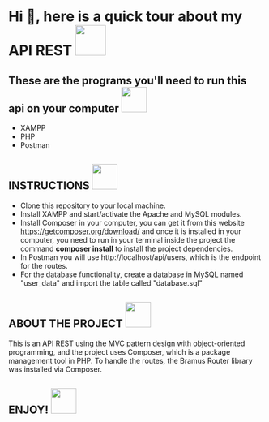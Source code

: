 # Hi 👋, here is a quick tour about my API REST <img src="https://user-images.githubusercontent.com/100805029/223028332-3b1a5d6b-3c19-4cce-8c6b-8826467047f7.png" width="60px" height="60px"></img>

## These are the programs you'll need to run this api on your computer <img src="https://media.tenor.com/_iHP2IIpDyUAAAAM/gato-papu.gif" width="50px" height="50px"></img>

- XAMPP
- PHP
- Postman

## INSTRUCTIONS <img src="https://static.wikia.nocookie.net/meme/images/1/16/Received_849786515507154.jpeg/revision/latest?cb=20200504124034" width="50px" height="50px"></img>

- Clone this repository to your local machine.
- Install XAMPP and start/activate the Apache and MySQL modules.
- Install Composer in your computer, you can get it from this website https://getcomposer.org/download/ and once it is installed in your computer, you need to run in your terminal inside the project the command **composer install** to install the project dependencies.
- In Postman you will use http://localhost/api/users, which is the endpoint for the routes.
- For the database functionality, create a database in MySQL named "user_data" and import the table called "database.sql"

## ABOUT THE PROJECT <img src="https://i.pinimg.com/736x/b0/4a/09/b04a095495f81d26da9801a1d58ec0c3.jpg" width="50px" height="50px"></img>

This is an API REST using the MVC pattern design with object-oriented programming, and the project uses Composer, which is a package management tool in PHP. To handle the routes, the Bramus Router library was installed via Composer.

## ENJOY! <img src="https://i.pinimg.com/736x/f6/37/3a/f6373a8a19ab5af63784e4d303d84581.jpg" width="50px" height="50px"></img>
